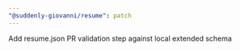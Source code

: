 ```yaml
---
"@suddenly-giovanni/resume": patch
---
```


Add resume.json PR validation step against local extended schema
